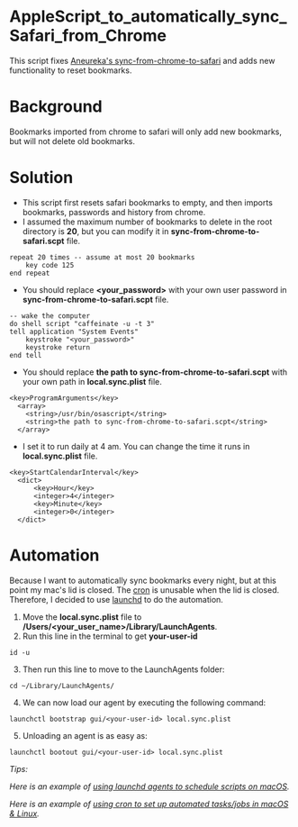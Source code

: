 # AppleScript_to_automatically_sync_Safari_from_Chrome
This script fixes [Aneureka's sync-from-chrome-to-safari](https://gist.github.com/Aneureka/41e4ee6ecb797bc97d20a44927d3dcbe) and adds new functionality to reset bookmarks.

# Background
Bookmarks imported from chrome to safari will only add new bookmarks, but will not delete old bookmarks.

# Solution
- This script first resets safari bookmarks to empty, and then imports bookmarks, passwords and history from chrome.
- I assumed the maximum number of bookmarks to delete in the root directory is **20**, but you can modify it in **sync-from-chrome-to-safari.scpt** file.
```
repeat 20 times -- assume at most 20 bookmarks
	key code 125
end repeat
```
- You should replace **<your_password>** with your own user password in **sync-from-chrome-to-safari.scpt** file.
```
-- wake the computer
do shell script "caffeinate -u -t 3"
tell application "System Events"
	keystroke "<your_password>"
	keystroke return
end tell
```
- You should replace **the path to sync-from-chrome-to-safari.scpt** with your own path in **local.sync.plist** file.
```
<key>ProgramArguments</key> 
  <array> 
    <string>/usr/bin/osascript</string> 
    <string>the path to sync-from-chrome-to-safari.scpt</string>
  </array> 
```
- I set it to run daily at 4 am. You can change the time it runs in **local.sync.plist** file.
```
<key>StartCalendarInterval</key>
  <dict>
      <key>Hour</key>
      <integer>4</integer>
      <key>Minute</key>
      <integer>0</integer>
  </dict>
```

# Automation
Because I want to automatically sync bookmarks every night, but at this point my mac's lid is closed. The [cron](https://en.wikipedia.org/wiki/Cron) is unusable when the lid is closed. Therefore, I decided to use [launchd](https://medium.com/swlh/how-to-use-launchd-to-run-services-in-macos-b972ed1e352) to do the automation.

1. Move the **local.sync.plist** file to **/Users/<your_user_name>/Library/LaunchAgents**.
2. Run this line in the terminal to get **your-user-id**
```
id -u
```
3. Then run this line to move to the LaunchAgents folder:
```
cd ~/Library/LaunchAgents/
```
4. We can now load our agent by executing the following command:
```
launchctl bootstrap gui/<your-user-id> local.sync.plist
```
5. Unloading an agent is as easy as:
```
launchctl bootout gui/<your-user-id> local.sync.plist
```

*Tips:*

*Here is an example of [using launchd agents to schedule scripts on macOS](https://davidhamann.de/2018/03/13/setting-up-a-launchagent-macos-cron/).*

*Here is an example of [using cron to set up automated tasks/jobs in macOS & Linux](https://towardsdatascience.com/a-step-by-step-guide-to-scheduling-tasks-for-your-data-science-project-d7df4531fc41#:~:text=towardsdatascience.com-,cron%20for%20Linux/macOS,-In%20macOS%2C%20you).*

